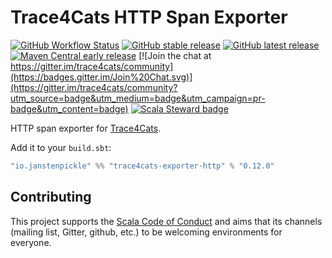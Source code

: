 # Trace4Cats HTTP Span Exporter

[![GitHub Workflow Status](https://img.shields.io/github/workflow/status/trace4cats/trace4cats-exporter-http/Continuous%20Integration)](https://github.com/trace4cats/trace4cats-exporter-http/actions?query=workflow%3A%22Continuous%20Integration%22)
[![GitHub stable release](https://img.shields.io/github/v/release/trace4cats/trace4cats-exporter-http?label=stable&sort=semver)](https://github.com/trace4cats/trace4cats-exporter-http/releases)
[![GitHub latest release](https://img.shields.io/github/v/release/trace4cats/trace4cats-exporter-http?label=latest&include_prereleases&sort=semver)](https://github.com/trace4cats/trace4cats-exporter-http/releases)
[![Maven Central early release](https://img.shields.io/maven-central/v/io.janstenpickle/trace4cats-exporter-http_2.13?label=early)](https://maven-badges.herokuapp.com/maven-central/io.janstenpickle/trace4cats-exporter-http_2.13)
[![Join the chat at https://gitter.im/trace4cats/community](https://badges.gitter.im/Join%20Chat.svg)](https://gitter.im/trace4cats/community?utm_source=badge&utm_medium=badge&utm_campaign=pr-badge&utm_content=badge)
[![Scala Steward badge](https://img.shields.io/badge/Scala_Steward-helping-blue.svg?style=flat&logo=data:image/png;base64,iVBORw0KGgoAAAANSUhEUgAAAA4AAAAQCAMAAAARSr4IAAAAVFBMVEUAAACHjojlOy5NWlrKzcYRKjGFjIbp293YycuLa3pYY2LSqql4f3pCUFTgSjNodYRmcXUsPD/NTTbjRS+2jomhgnzNc223cGvZS0HaSD0XLjbaSjElhIr+AAAAAXRSTlMAQObYZgAAAHlJREFUCNdNyosOwyAIhWHAQS1Vt7a77/3fcxxdmv0xwmckutAR1nkm4ggbyEcg/wWmlGLDAA3oL50xi6fk5ffZ3E2E3QfZDCcCN2YtbEWZt+Drc6u6rlqv7Uk0LdKqqr5rk2UCRXOk0vmQKGfc94nOJyQjouF9H/wCc9gECEYfONoAAAAASUVORK5CYII=)](https://scala-steward.org)

HTTP span exporter for [Trace4Cats].

Add it to your `build.sbt`:

```scala
"io.janstenpickle" %% "trace4cats-exporter-http" % "0.12.0"
```

## Contributing

This project supports the [Scala Code of Conduct](https://typelevel.org/code-of-conduct.html) and aims that its channels
(mailing list, Gitter, github, etc.) to be welcoming environments for everyone.

[Trace4Cats]: https://github.com/trace4cats/trace4cats
